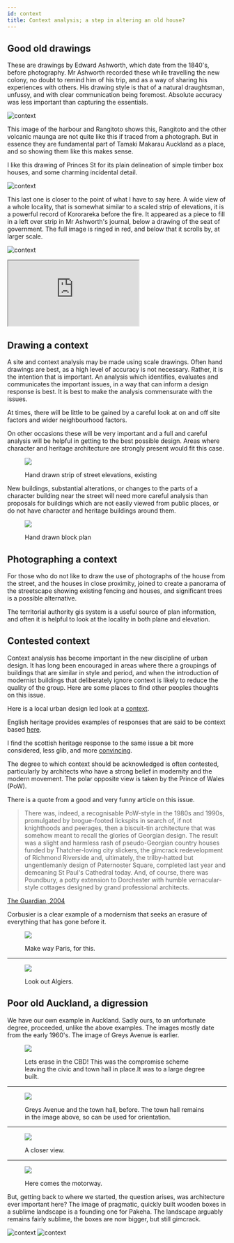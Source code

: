 ```yaml
---
id: context
title: Context analysis; a step in altering an old house?
---
```

## Good old drawings ##
These are drawings by Edward Ashworth, which date from the 1840's, before photography. Mr Ashworth recorded these while travelling the new colony, no doubt to remind him of his trip, and as a way of sharing his experiences with others. His drawing style is that of a natural draughtsman, unfussy, and with clear communication being foremost. Absolute accuracy was less important than capturing the essentials. 

![context](../assets/01context.jpg)

This image of the harbour and Rangitoto shows this, Rangitoto and the other volcanic maunga are not quite like this if traced from a photograph. But in essence they are fundamental part of Tamaki Makarau  Auckland as a place, and so showing them like this makes sense.

I like this drawing of Princes St for its plain delineation of simple timber box houses, and some charming incidental detail.

![context](../assets/04context.jpg)

This last one is closer to the point of what I have to say here. A wide view of a whole locality, that is somewhat similar to a scaled strip of elevations, it is a powerful record of Kororareka before the fire. It appeared as a piece to fill in a left over strip in Mr Ashworth's journal, below a drawing of the seat of government. The full
image is ringed in red, and below that it scrolls by, at larger scale.

![context](../assets/02context.jpg)

<div class="resp-container">
    <iframe class="resp-iframe" src="https://akheritage.ts.r.appspot.com/svg/koro.html" ></iframe>
</div>

## Drawing a context ##
A site and context analysis may be made using scale drawings. Often hand drawings are best, as a high level of accuracy is not necessary. Rather, it is the intention that is important. An  analysis which identifies, evaluates and communicates the important issues, in a way that can inform a design response is best. It is best to make the analysis commensurate with the issues. 

At times, there will be little to be gained by a careful look at on and off site factors and wider neighbourhood factors.

On other occasions these will be very important and a full and careful analysis will be helpful in getting to the best possible design. Areas where character and heritage architecture are strongly present would fit this case.

<figure>
  <p><img src="https://akheritage.ts.r.appspot.com/img/08context.jpg"/></p>
  <figcaption>Hand drawn strip of street elevations, existing </figcaption>
</figure>


New buildings, substantial alterations, or changes to the parts of a character building near the street  will need more careful analysis than proposals for buildings which are not easily viewed from public places, or do not have character and heritage buildings around them.

<figure>
  <p><img src="https://akheritage.ts.r.appspot.com/img/10context.jpg"/></p>
  <figcaption>Hand drawn block plan </figcaption>
</figure>

## Photographing a context ##
For those who do not like to draw the use of photographs of the house from the street, and the houses in close proximity, joined to create a panorama of the streetscape showing existing fencing and houses, and significant trees is a possible alternative.

The territorial authority gis system is a useful source of plan information, and often it is helpful to look at the locality in both plane and elevation.

## Contested context ##
Context analysis has become important in the new discipline of urban design. It has long been encouraged in areas where there a groupings of buildings that are similar in style and period, and when the introduction of modernist buildings that deliberately ignore context is likely to reduce the quality of the group. Here are some places to find other peoples thoughts on this issue. 

Here is a local urban design led look at a [context](http://content.aucklanddesignmanual.co.nz/resources/tools/DS_Deteched/Documents/Ewington%20Rd%20DS_update%20for%20evidence%2019.10.15%20TS%20Edits.pdf).

English heritage provides examples of responses that are said to be context based [here](https://www.designcouncil.org.uk/sites/default/files/asset/document/building-in-context-new-development-in-historic-areas.pdf).

I find the scottish heritage response to the same issue a bit more considered, less glib, and more [convincing](https://www.ads.org.uk/wp-content/uploads/6104_new-design-in-historic-settings-1.pdf).

The degree to which context should be acknowledged is often contested, particularly by architects who have a strong belief in modernity and the modern movement. The polar opposite view is taken by the Prince of Wales (PoW).

There is a quote from a good and very funny article on this issue. 

>There was, indeed, a recognisable PoW-style in the 1980s and 1990s, promulgated by brogue-footed lickspits in search of, if not knighthoods and peerages, then a biscuit-tin architecture that was somehow meant to recall the glories of Georgian design. The result was a slight and harmless rash of pseudo-Georgian country houses funded by Thatcher-loving city slickers, the gimcrack redevelopment of Richmond Riverside and, ultimately, the trilby-hatted but ungentlemanly design of Paternoster Square, completed last year and demeaning St Paul's Cathedral today. And, of course, there was Poundbury, a potty extension to Dorchester with humble vernacular-style cottages designed by grand professional architects. 

[The Guardian, 2004](https://www.theguardian.com/artanddesign/2004/may/17/architecture.regeneration)

Corbusier is a clear example of a modernism that seeks an erasure of everything that has gone before it. 

<figure>
  <p><img src="https://akheritage.ts.r.appspot.com/img/05context.jpg"/></p>
  <figcaption>Make way Paris, for this.  </figcaption>
</figure>

----

<figure>
  <p><img src="https://akheritage.ts.r.appspot.com/img/06context.jpg"/></p>
  <figcaption>Look out Algiers.  </figcaption>
</figure>

## Poor old Auckland, a digression ##

We have our own example in Auckland. Sadly ours, to an unfortunate degree, proceeded, unlike the above examples. The images mostly date from the early 1960's. The image of Greys Avenue is earlier.

<figure>
  <p><img src="https://akheritage.ts.r.appspot.com/img/07context.jpg"/></p>
  <figcaption>Lets erase in the CBD! This was the compromise scheme leaving the civic and town hall in place.It was to a large degree built. </figcaption>
</figure>

----

<figure>
  <p><img src="https://akheritage.ts.r.appspot.com/img/12context.jpg"/></p>
  <figcaption>Greys Avenue and the town hall, before. The town hall remains in the image above, so can be used for orientation. </figcaption>
</figure>

----

<figure>
  <p><img src="https://akheritage.ts.r.appspot.com/img/14context.jpg"/></p>
  <figcaption>A closer view. </figcaption>
</figure>

----

<figure>
  <p><img src="https://akheritage.ts.r.appspot.com/img/11context.jpg"/></p>
  <figcaption>Here comes the motorway. </figcaption>
</figure>

But, getting back to where we started, the question arises, was architecture ever important here? The image of pragmatic, quickly built wooden boxes in a sublime landscape is a founding one for Pakeha. The landscape arguably remains fairly sublime, the boxes are now bigger, but still gimcrack.

![context](../assets/01context.jpg)
![context](../assets/13context.jpg)